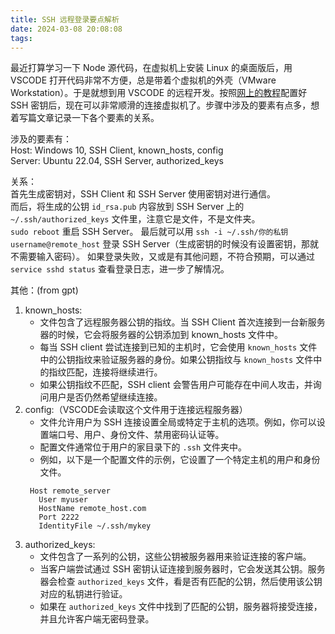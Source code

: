```yaml
---
title: SSH 远程登录要点解析
date: 2024-03-08 20:08:08
tags: 
---
```


最近打算学习一下 Node 源代码，在虚拟机上安装 Linux 的桌面版后，用 VSCODE 打开代码非常不方便，总是带着个虚拟机的外壳（VMware Workstation）。于是就想到用 VSCODE 的远程开发。按照[网上的教程](https://juejin.cn/post/7176469208161747005)配置好 SSH 密钥后，现在可以非常顺滑的连接虚拟机了。步骤中涉及的要素有点多，想着写篇文章记录一下各个要素的关系。

涉及的要素有：<br>
Host: Windows 10, SSH Client, known_hosts, config<br>
Server: Ubuntu 22.04, SSH Server, authorized_keys

关系：<br>
首先生成密钥对，SSH Client 和 SSH Server 使用密钥对进行通信。<br>
而后，将生成的公钥 `id_rsa.pub` 内容放到 SSH Server 上的 `~/.ssh/authorized_keys` 文件里，注意它是文件，不是文件夹。<br>
`sudo reboot` 重启 SSH Server。
最后就可以用 `ssh -i ~/.ssh/你的私钥 username@remote_host` 登录 SSH Server（生成密钥的时候没有设置密钥，那就不需要输入密码）。
如果登录失败，又或是有其他问题，不符合预期，可以通过 `service sshd status` 查看登录日志，进一步了解情况。

其他：(from gpt)<br>
1. known_hosts: 
    - 文件包含了远程服务器公钥的指纹。当 SSH Client 首次连接到一台新服务器的时候，它会将服务器的公钥添加到 known_hosts 文件中。
    - 每当 SSH client 尝试连接到已知的主机时，它会使用 `known_hosts` 文件中的公钥指纹来验证服务器的身份。如果公钥指纹与 `known_hosts` 文件中的指纹匹配，连接将继续进行。
    - 如果公钥指纹不匹配，SSH client 会警告用户可能存在中间人攻击，并询问用户是否仍然希望继续连接。
2. config:（VSCODE会读取这个文件用于连接远程服务器）
    - 文件允许用户为 SSH 连接设置全局或特定于主机的选项。例如，你可以设置端口号、用户、身份文件、禁用密码认证等。
    - 配置文件通常位于用户的家目录下的 `.ssh` 文件夹中。
    - 例如，以下是一个配置文件的示例，它设置了一个特定主机的用户和身份文件。
    ```plaintext
     Host remote_server
       User myuser
       HostName remote_host.com
       Port 2222
       IdentityFile ~/.ssh/mykey
    ```
3. authorized_keys:
    - 文件包含了一系列的公钥，这些公钥被服务器用来验证连接的客户端。
    - 当客户端尝试通过 SSH 密钥认证连接到服务器时，它会发送其公钥。服务器会检查 `authorized_keys` 文件，看是否有匹配的公钥，然后使用该公钥对应的私钥进行验证。
    - 如果在 `authorized_keys` 文件中找到了匹配的公钥，服务器将接受连接，并且允许客户端无密码登录。
